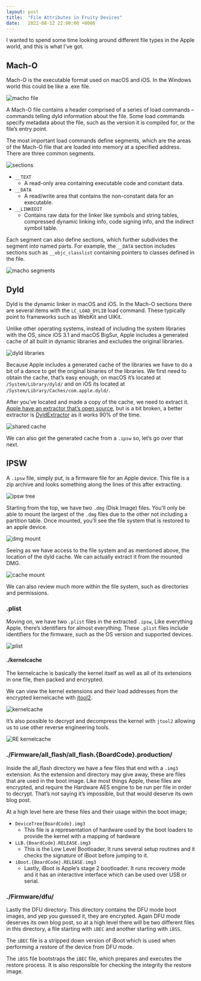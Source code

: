 ```yaml
---
layout: post
title:  "File Attributes in Fruity Devices"
date:   2022-08-12 22:00:00 +0000
---
```


I wanted to spend some time looking around different file types in the Apple world, and this is what I've got.

## Mach-O

Mach-O is the executable format used on macOS and iOS. In the Windows world this could be like a .exe file.

![macho file](/images/2022-08-12-file-attributes-in-fruity-devices/macho-file.png)

A Mach-O file contains a header comprised of a series of load commands – commands telling dyld information about the file. Some load commands specify metadata about the file, such as the version it is compiled for, or the file’s entry point.

The most important load commands define segments, which are the areas of the Mach-O file that are loaded into memory at a specified address. There are three common segments.

![sections](/images/2022-08-12-file-attributes-in-fruity-devices/sections.png)

- `__TEXT`
  - A read-only area containing executable code and constant data.
- `__DATA`
  - A read/write area that contains the non-constant data for an executable.
- `__LINKEDIT`
  - Contains raw data for the linker like symbols and string tables, compressed dynamic linking info, code signing info, and the indirect symbol table.

Each segment can also define sections, which further subdivides the segment into named parts. For example, the `__DATA` section includes sections such as `__objc_classlist` containing pointers to classes defined in the file.

![macho segments](/images/2022-08-12-file-attributes-in-fruity-devices/macho-segments.png)

## Dyld

Dyld is the dynamic linker in macOS and iOS. In the Mach-O sections there are several items with the `LC_LOAD_DYLIB` load command. These typically point to frameworks such as WebKit and UIKit.

Unlike other operating systems, instead of including the system libraries with the OS, since iOS 3.1 and macOS BigSur, Apple includes a generated cache of all built in dynamic libraries and excludes the original libraries.

![dyld libraries](/images/2022-08-12-file-attributes-in-fruity-devices/dyld-lib.png)

Because Apple includes a generated cache of the libraries we have to do a bit of a dance to get the original binaries of the libraries. We first need to obtain the cache, that’s easy enough, on macOS it’s located at `/System/Library/dyld/` and on iOS its located at `/System/Library/Caches/com.apple.dyld/`.

After you’ve located and made a copy of the cache, we need to extract it. [Apple have an extractor that’s open source](https://opensource.apple.com/source/dyld/dyld-832.7.3/dyld3/shared-cache/dsc_extractor.cpp.auto.html), but is a bit broken, a better extractor is [DyldExtractor](https://github.com/arandomdev/DyldExtractor) as it works 90% of the time.

![shared cache](/images/2022-08-12-file-attributes-in-fruity-devices/cache.png)

We can also get the generated cache from a `.ipsw` so, let’s go over that next.

## IPSW

A `.ipsw` file, simply put, is a firmware file for an Apple device. This file is a zip archive and looks something along the lines of this after extracting.

![ipsw tree](/images/2022-08-12-file-attributes-in-fruity-devices/ipsw-tree.png)

Starting from the top, we have two `.dmg` (Disk Image) files. You’ll only be able to mount the largest of the `.dmg` files due to the other not including a partition table. Once mounted, you’ll see the file system that is restored to an apple device.

![dmg mount](/images/2022-08-12-file-attributes-in-fruity-devices/dmg-mount.png)

Seeing as we have access to the file system and as mentioned above, the location of the dyld cache. We can actually extract it from the mounted DMG.

![cache mount](/images/2022-08-12-file-attributes-in-fruity-devices/cache-mount.png)

We can also review much more within the file system, such as directories and permissions.

### .plist

Moving on, we have two `.plist` files in the extracted `.ipsw`, Like everything Apple, there’s identifiers for almost everything. These `.plist` files include identifiers for the firmware, such as the OS version and supported devices.

![plist](/images/2022-08-12-file-attributes-in-fruity-devices/plist.png)

#### ./kernelcache

The kernelcache is basically the kernel itself as well as all of its extensions in one file, then packed and encrypted.

We can view the kernel extensions and their load addresses from the encrypted kernelcache with [jtool2](http://newosxbook.com/tools/jtool.html).

![kernelcache](/images/2022-08-12-file-attributes-in-fruity-devices/kernelcache.png)

It’s also possible to decrypt and decompress the kernel with `jtool2` allowing us to use other reverse engineering tools.

![RE kernelcache](/images/2022-08-12-file-attributes-in-fruity-devices/rekernelcache.png)

### ./Firmware/all_flash/all_flash.{BoardCode}.production/

Inside the all_flash directory we have a few files that end with a `.img3` extension. As the extension and directory may give away, these are files that are used in the boot image. Like most things Apple, these files are encrypted, and require the Hardware AES engine to be run per file in order to decrypt. That’s not saying it’s impossible, but that would deserve its own blog post.

At a high level here are these files and their usage within the boot image;

- `DeviceTree{BoardCode}.img3`
  - This file is a representation of hardware used by the boot loaders to provide the kernel with a mapping of hardware
- `LLB.{BoardCode}.RELEASE.img3`
  - This is the Low Level Bootloader, It runs several setup routines and it checks the signature of iBoot before jumping to it.
- `iBoot.{BoardCode}.RELEASE.img3`
  - Lastly, iBoot is Apple’s stage 2 bootloader. It runs recovery mode and it has an interactive interface which can be used over USB or serial.

### ./Firmware/dfu/

Lastly the DFU directory. This directory contains the DFU mode boot images, and yep you guessed it, they are encrypted. Again DFU mode deserves its own blog post, so at a high level there will be two different files in this directory, a file starting with `iBEC` and another starting with `iBSS`.

The `iBEC` file is a stripped down version of iBoot which is used when performing a restore of the device from DFU mode.

The `iBSS` file bootstraps the `iBEC` file, which prepares and executes the restore process. It is also responsible for checking the integrity the restore image.
